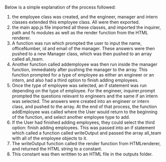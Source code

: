 Below is a simple explanation of the process followed:

1. the employee class was created, and the engineer, manager and intern classes extended this employee class. All were then exported.
2. the main app.js file imported all these classes, and imported the inquirer, path and fs modules as well as the render function from the HTML renderer.
3. A function was run which prompted the user to input the name, officeNumber, id and email of the manager. These answers were then pushed to a new Manager class, which 
  was then pushed to an array called all_team. 
4. Another function called addemployee was then run inside the manager function, immediately after pushing the manager to the array. This function prompted for a type of employee
  as either an engineer or an intern, and also had a third option to finish adding employees. 
5. Once the type of employee was selected, an if statement was run depending on the type of employee. For the engineer, inquirer.prompt prompted the questions relevant to engineers
  and the same if an intern was selected. The answers were created into an engineer or intern class, and pushed to the array. At the end of that process, the function addEmployee was called
  where the User would return to the beginning of the function, and select another employee type to add. 
6. If the User had finished adding employees, they could select the third option: finish adding employees. This was passed into an if statement which called a function called writeOutput and passed the array
  all_team with all of the employee objects to it. 
7. The writeOutput function called the render function from HTMLrenderer, and returned the HTML string to a constant. 
8. This constant was then writtten to an HTML file in the outputs folder. 